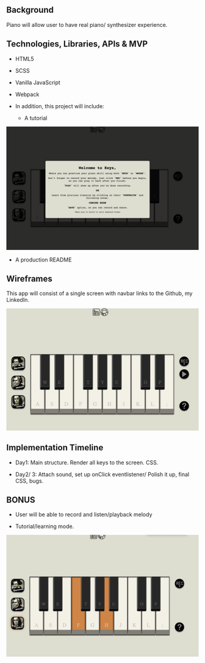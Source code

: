## Background

Piano will allow user to have real piano/ synthesizer experience.

## Technologies, Libraries, APIs & MVP
* HTML5
* SCSS
* Vanilla JavaScript
* Webpack

* In addition, this project will include: 
  * A tutorial

![](/dist/images/tutorial-modal.png)
  * A production README
  
  
## Wireframes
 
This app will consist of a single screen with navbar links to the Github, my LinkedIn.

![](/dist/images/wireframe.png)

## Implementation Timeline 

* Day1: Main structure. Render all keys to the screen. CSS.

* Day2/ 3: Attach sound, set up onClick eventlistener/ Polish it up, final CSS, bugs.

## BONUS 

* User will be able to record and listen/playback melody

* Tutorial/learning mode.

![](/dist/images/tutorial-mode.png)